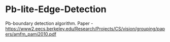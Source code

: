 # Pb-lite-Edge-Detection
Pb-boundary detection algorithm. Paper - https://www2.eecs.berkeley.edu/Research/Projects/CS/vision/grouping/papers/amfm_pami2010.pdf
